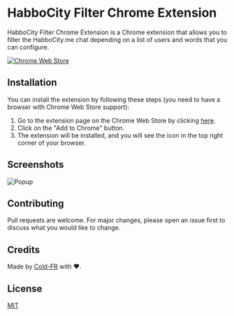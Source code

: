 # HabboCity Filter Chrome Extension
HabboCity Filter Chrome Extension is a Chrome extension that allows you to filter the HabboCity.me chat depending on a 
list of users and words that you can configure.

[![Chrome Web Store](https://developer.chrome.com/static/docs/webstore/branding/image/206x58-chrome-web-bcb82d15b2486.png)](https://chromewebstore.google.com/detail/habbocity-filter/khablgmembmpkhoocdakfbfbopjboceg)

## Installation
You can install the extension by following these steps (you need to have a browser with Chrome Web Store support):

1. Go to the extension page on the Chrome Web Store by clicking [here](https://chromewebstore.google.com/detail/habbocity-filter/khablgmembmpkhoocdakfbfbopjboceg).
2. Click on the "Add to Chrome" button.
3. The extension will be installed, and you will see the icon in the top right corner of your browser.

## Screenshots
![Popup](https://lh3.googleusercontent.com/wGYlw_ZjAlhxehlwBWD4b_jfwmAVrM3iHYcGj3MyfrJsBZwxapPMgdsjJYIrBe_-rSUBh1OYeLHDdFmDF0Bzbx0s=s1280-w1280-h800)

## Contributing
Pull requests are welcome. For major changes, please open an issue first
to discuss what you would like to change.

## Credits
Made by [Cold-FR](https://github.com/Cold-FR) with ❤️.

## License
[MIT](/LICENSE)
